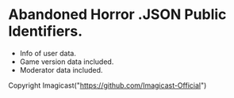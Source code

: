 # Abandoned Horror .JSON Public Identifiers.
* Info of user data.
* Game version data included.
* Moderator data included.

Copyright Imagicast("https://github.com/Imagicast-Official")
